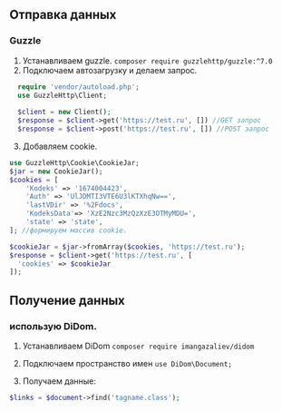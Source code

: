 ## Отправка данных
### Guzzle
1. Устанавливаем guzzle. `composer require guzzlehttp/guzzle:^7.0`
2. Подключаем автозагрузку и делаем запрос.
```php
  require 'vendor/autoload.php';
  use GuzzleHttp\Client;
  
  $client = new Client();
  $response = $client->get('https://test.ru', []) //GET запрос
  $response = $client->post('https://test.ru', []) //POST запрос
```
3. Добавляем cookie. 
```php
use GuzzleHttp\Cookie\CookieJar;
$jar = new CookieJar();
$cookies = [
    'Kodeks' => '1674004423',
    'Auth' => 'UlJDMTI3VTE6U3lKTXhqNw==',
    'lastVDir' => '%2Fdocs',
    'KodeksData'=> 'XzE2Nzc3MzQzXzE3OTMyMDU=',
    'state' => 'state',
]; //формируем массив cookie.

$cookieJar = $jar->fromArray($cookies, 'https://test.ru');
$response = $client->get('https://test.ru', [
  'cookies' => $cookieJar
]);

```
## Получение данных

### использую DiDom.
1. Устанавливаем DiDom `composer require imangazaliev/didom`

2. Подключаем пространство имен `use DiDom\Document;`
3. Получаем данные:
```php
$links = $document->find('tagname.class');
```
